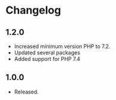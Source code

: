 Changelog
=========

1.2.0
-----
* Increased minimum version PHP to 7.2.
* Updated several packages
* Added support for PHP 7.4

1.0.0
-----

* Released.
